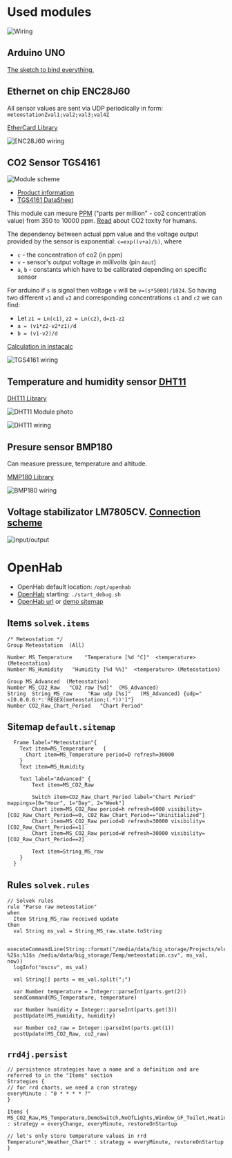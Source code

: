 # Used modules

![Wiring](Meteostation_schem.png)

## Arduino UNO

[The sketch to bind everything.](meteostation.ino)

##  Ethernet on chip ENC28J60

All sensor values are sent via UDP periodically in form: `meteostationZval1;val2;val3;val4Z`

[EtherCard Library](https://github.com/jcw/ethercard)

![ENC28J60 wiring](ENC28J60_schem.png)

## CO2 Sensor TGS4161

![Module scheme](TGS4161.jpg)

 * [Product information](tgs4161.pdf)
 * [TGS4161 DataSheet](TGS4161Dtl.pdf)

 This module can mesure [PPM](https://en.wikipedia.org/wiki/Parts-per_notation#ppm) ("parts per million" - co2 concentration value) from 350 to 10000 ppm. [Read](https://en.wikipedia.org/wiki/Carbon_dioxide#Toxicity) about CO2 toxity for humans.

 The dependency between actual ppm value and the voltage output provided by the sensor is exponential: `c=exp((v+a)/b)`, where

  * `c` - the concentration of co2 (in ppm)
  * `v` - sensor's output voltage *in millivolts* (pin `Aout`)
  * `a`, `b` - constants which have to be calibrated depending on specific sensor

  For arduino if `s` is signal then voltage `v` will be `v=(s*5000)/1024`. So having two different `v1` and `v2` and corresponding concentrations `c1` and `c2` we can find:

   * Let `z1 = Ln(c1)`, `z2 = Ln(c2)`, `d=z1-z2`
   * `a = (v1*z2-v2*z1)/d`
   * `b = (v1-v2)/d`

[Calculation in instacalc](http://instacalc.com/40408)

![TGS4161 wiring](tgs4161_schem.png)

## Temperature and humidity sensor [DHT11](https://github.com/adafruit/DHT-sensor-library)

[DHT11 Library](http://playground.arduino.cc/Main/DHT11Lib)

![DHT11 Module photo](dht11.jpg)

![DHT11 wiring](dht11_schem.png)

## Presure sensor BMP180
Can measure pressure, temperature and altitude.

[MMP180 Library](https://github.com/sparkfun/BMP180_Breakout_Arduino_Library)

![BMP180 wiring](bmp180_schem.png)

## Voltage stabilizator LM7805CV. [Connection scheme](http://www.ruselectronic.com/news/stabilizatory-naprjazhjenija/)

![input/output](lm7805.jpg)

# OpenHab

 * OpenHab default location: `/opt/openhab`
 * [OpenHab](http://www.openhab.org/getting-started/) starting: `./start_debug.sh`
 * [OpenHab url](http://localhost:8080) or [demo sitemap](http://localhost:8080/openhab.app?sitemap=demo)

## Items `solvek.items`

```
/* Meteostation */
Group Meteostation  (All)

Number MS_Temperature    "Temperature [%d °C]"  <temperature> (Meteostation)
Number MS_Humidity   "Humidity [%d %%]"  <temperature> (Meteostation)

Group MS_Advanced  (Meteostation)
Number MS_CO2_Raw   "CO2 raw [%d]"  (MS_Advanced)
String  String_MS_raw     "Raw udp [%s]"   (MS_Advanced) {udp="<[0.0.0.0:*:'REGEX(meteostation;(.*))']"}
Number CO2_Raw_Chart_Period   "Chart Period"
```

## Sitemap `default.sitemap`

```
  Frame label="Meteostation"{
    Text item=MS_Temperature   {
      Chart item=MS_Temperature period=D refresh=30000
    }
    Text item=MS_Humidity

    Text label="Advanced" {
        Text item=MS_CO2_Raw

        Switch item=CO2_Raw_Chart_Period label="Chart Period" mappings=[0="Hour", 1="Day", 2="Week"]
        Chart item=MS_CO2_Raw period=h refresh=6000 visibility=[CO2_Raw_Chart_Period==0, CO2_Raw_Chart_Period=="Uninitialized"]
        Chart item=MS_CO2_Raw period=D refresh=30000 visibility=[CO2_Raw_Chart_Period==1]
        Chart item=MS_CO2_Raw period=W refresh=30000 visibility=[CO2_Raw_Chart_Period==2]

        Text item=String_MS_raw
    }
  }
  ```

## Rules `solvek.rules`

```
// Solvek rules
rule "Parse raw meteostation"
when
  Item String_MS_raw received update
then
  val String ms_val = String_MS_raw.state.toString

  executeCommandLine(String::format("/media/data/big_storage/Projects/electronics/co2/append.sh %2$s;%1$s /media/data/big_storage/Temp/meteostation.csv", ms_val, now))
  logInfo("mscsv", ms_val)

  val String[] parts = ms_val.split(";")

  var Number temperature = Integer::parseInt(parts.get(2))
  sendCommand(MS_Temperature, temperature)

  var Number humidity = Integer::parseInt(parts.get(3))
  postUpdate(MS_Humidity, humidity)

  var Number co2_raw = Integer::parseInt(parts.get(1))
  postUpdate(MS_CO2_Raw, co2_raw)
  ```

## `rrd4j.persist`

  ```
  // persistence strategies have a name and a definition and are referred to in the "Items" section
Strategies {
  // for rrd charts, we need a cron strategy
  everyMinute : "0 * * * * ?"
}

Items {
  MS_CO2_Raw,MS_Temperature,DemoSwitch,NoOfLights,Window_GF_Toilet,Heating* : strategy = everyChange, everyMinute, restoreOnStartup

  // let's only store temperature values in rrd
  Temperature*,Weather_Chart* : strategy = everyMinute, restoreOnStartup
}
```
